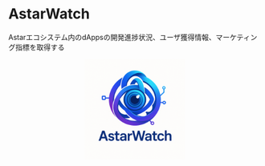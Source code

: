 # AstarWatch
Astarエコシステム内のdAppsの開発進捗状況、ユーザ獲得情報、マーケティング指標を取得する

<p align="center">
  <img src="assets/logo.png" alt="AstarWatch logo" width="200"/>
</p>


